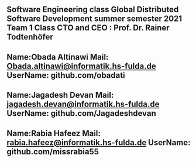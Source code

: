 Software Engineering class
Global Distributed Software Development
summer semester 2021 Team 1
Class	CTO	and	CEO : Prof. Dr. Rainer Todtenhöfer
----------------------------------------------------
Name:Obada Altinawi
Mail: Obada.altinawi@informatik.hs-fulda.de
UserName: github.com/obadati
----------------------------
Name:Jagadesh Devan
Mail: jagadesh.devan@informatik.hs-fulda.de
UserName: github.com/Jagadeshdevan
----------------------------
Name:Rabia Hafeez
Mail: rabia.hafeez@informatik.hs-fulda.de
UserName: github.com/missrabia55
----------------------------
